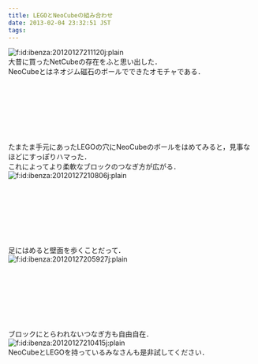```yaml
---
title: LEGOとNeoCubeの組み合わせ
date: 2013-02-04 23:32:51 JST
tags: 
---
```


<span itemscope itemtype="http://schema.org/Photograph"><img src="//cdn-ak.f.st-hatena.com/images/fotolife/i/ibenza/20120127/20120127211120.jpg" alt="f:id:ibenza:20120127211120j:plain" title="f:id:ibenza:20120127211120j:plain" class="hatena-fotolife" itemprop="image"></span><br />
大昔に買ったNetCubeの存在をふと思い出した．<br />
NeoCubeとはネオジム磁石のボールでできたオモチャである．

<br /><br /><br /><br /><br /><br /><br />たまたま手元にあったLEGOの穴にNeoCubeのボールをはめてみると，見事なほどにすっぽりハマった．<br />
これによってより柔軟なブロックのつなぎ方が広がる．<br /><span itemscope itemtype="http://schema.org/Photograph"><img src="//cdn-ak.f.st-hatena.com/images/fotolife/i/ibenza/20120127/20120127210806.jpg" alt="f:id:ibenza:20120127210806j:plain" title="f:id:ibenza:20120127210806j:plain" class="hatena-fotolife" itemprop="image"></span>

<br /><br /><br /><br /><br /><br /><br />足にはめると壁面を歩くことだって．<br /><span itemscope itemtype="http://schema.org/Photograph"><img src="//cdn-ak.f.st-hatena.com/images/fotolife/i/ibenza/20120127/20120127205927.jpg" alt="f:id:ibenza:20120127205927j:plain" title="f:id:ibenza:20120127205927j:plain" class="hatena-fotolife" itemprop="image"></span>

<br /><br /><br /><br /><br /><br /><br />ブロックにとらわれないつなぎ方も自由自在．<br /><span itemscope itemtype="http://schema.org/Photograph"><img src="//cdn-ak.f.st-hatena.com/images/fotolife/i/ibenza/20120127/20120127210415.jpg" alt="f:id:ibenza:20120127210415j:plain" title="f:id:ibenza:20120127210415j:plain" class="hatena-fotolife" itemprop="image"></span><br />
NeoCubeとLEGOを持っているみなさんも是非試してください．

